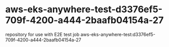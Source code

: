 # aws-eks-anywhere-test-d3376ef5-709f-4200-a444-2baafb04154a-27
repository for use with E2E test job aws-eks-anywhere-test:d3376ef5-709f-4200-a444-2baafb04154a-27
